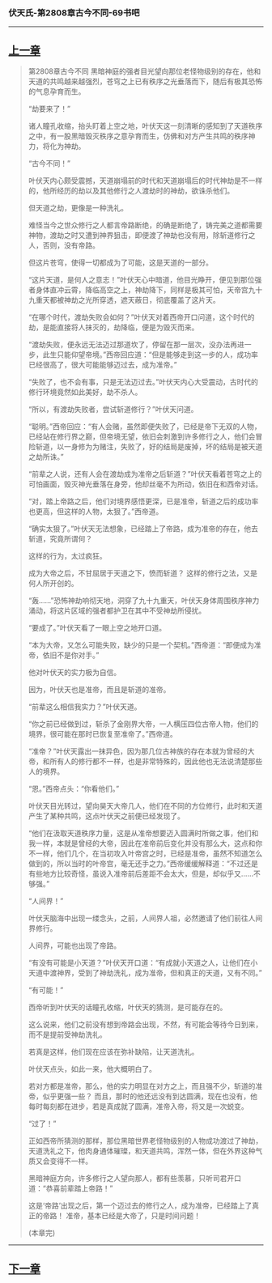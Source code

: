 ### 伏天氏-第2808章古今不同-69书吧

--------
[上一章](./9362555b4f9cc4bff98ab1f93df2cdd3.md)
--------


>
>
>
>第2808章古今不同
>黑暗神庭的强者目光望向那位老怪物级别的存在，他和天道的共鸣越来越强烈，苍穹之上已有秩序之光垂落而下，随后有极其恐怖的气息孕育而生。
>
>“劫要来了！”
>
>诸人瞳孔收缩，抬头盯着上空之地，叶伏天这一刻清晰的感知到了天道秩序之中，有一股黑暗毁灭秩序之意孕育而生，仿佛和对方产生共鸣的秩序神力，将化为神劫。
>
>“古今不同！”
>
>叶伏天内心颇受震撼，天道崩塌前的时代和天道崩塌后的时代神劫是不一样的，他所经历的劫以及其他修行之人渡劫时的神劫，欲诛杀他们。
>
>但天道之劫，更像是一种洗礼。
>
>难怪当今之世众修行之人都言帝路断绝，的确是断绝了，铸完美之道都需要神物，渡劫之时又遭到神界狙击，即便渡了神劫也没有用，除斩道修行之人，否则，没有帝路。
>
>但这片苍穹，使得一切都成为了可能，这是天道的一部分。
>
>“这片天道，是何人之意志！”叶伏天心中暗道，他目光睁开，便见到那位强者身体直冲云霄，降临高空之上，神劫降下，同样是极其可怕，天帝宫九十九重天都被神劫之光所穿透，遮天蔽日，彻底覆盖了这片天。
>
>“在哪个时代，渡劫失败会如何？”叶伏天对着西帝开口问道，这个时代的劫，是能直接将人抹灭的，劫降临，便是为毁灭而来。
>
>“渡劫失败，便永远无法迈过那道坎了，停留在那一层次，没办法再进一步，此生只能仰望帝境。”西帝回应道：“但是能够走到这一步的人，成功率已经很高了，很大可能能够迈过去，成为准帝。”
>
>“失败了，也不会有事，只是无法迈过去。”叶伏天内心大受震动，古时代的修行环境竟然如此美好，劫不杀人。
>
>“所以，有渡劫失败者，尝试斩道修行？”叶伏天问道。
>
>“聪明。”西帝回应：“有人会赌，虽然即便失败了，已经是帝下无双的人物，已经站在修行界之巅，但帝境无望，依旧会刺激到许多修行之人，他们会冒险斩道，以一身修为为赌注，失败了，好的结局是废掉，坏的结局是被天道之劫所诛。”
>
>“前辈之人说，还有人会在渡劫成为准帝之后斩道？”叶伏天看着苍穹之上的可怕画面，毁灭神光垂落在身旁，他却丝毫不为所动，依旧在和西帝对话。
>
>“对，踏上帝路之后，他们对境界感悟更深，已是准帝，斩道之后的成功率也更高，但这样的人物，太狠了。”西帝道。
>
>“确实太狠了。”叶伏天无法想象，已经踏上了帝路，成为准帝的存在，他去斩道，究竟所谓何？
>
>这样的行为，太过疯狂。
>
>成为大帝之后，不甘屈居于天道之下，愤而斩道？
>这样的修行之法，又是何人所开创的。
>
>“轰……”恐怖神劫响彻天地，洞穿了九十九重天，叶伏天身体周围秩序神力涌动，将这片区域的强者都护卫在其中不受神劫所侵扰。
>
>“要成了。”叶伏天看了一眼上空之地开口道。
>
>“本为大帝，又怎么可能失败，缺少的只是一个契机。”西帝道：“即便成为准帝，依旧不是你对手。”
>
>他对叶伏天的实力极为自信。
>
>因为，叶伏天也是准帝，而且是斩道的准帝。
>
>“前辈这么相信我实力？”叶伏天道。
>
>“你之前已经做到过，斩杀了金刚界大帝，一人横压四位古帝人物，他们的境界，很可能在那时已恢复至准帝了。”西帝道。
>
>“准帝？”叶伏天露出一抹异色，因为那几位古神族的存在本就为曾经的大帝，和所有人的修行都不一样，也是非常特殊的，因此他也无法说清楚那些人的境界。
>
>“恩。”西帝点头：“你看他们。”
>
>叶伏天目光转过，望向昊天大帝几人，他们在不同的方位修行，此时和天道产生了某种共鸣，这点叶伏天之前便已经发现了。
>
>“他们在汲取天道秩序力量，这是从准帝想要迈入圆满时所做之事，他们和我一样，本就是曾经的大帝，因此在准帝前后变化并没有那么大，这点和你不一样，他们几个，在当初攻入叶帝宫之时，已经是准帝，虽然不知道怎么做到的，所以当时的叶帝宫，毫无还手之力。”西帝缓缓解释道：“不过还是有些地方比较奇怪，虽说入准帝前后差距不会太大，但是，却似乎又……不够强。”
>
>“人间界！”
>
>叶伏天脑海中出现一缕念头，之前，人间界人祖，必然邀请了他们前往人间界修行。
>
>人间界，可能也出现了帝路。
>
>“有没有可能是小天道？”叶伏天开口道：“有成就小天道之人，让他们在小天道中渡神界，受到了神劫洗礼，成为准帝，但和真正的天道，又有不同。”
>
>“有可能！”
>
>西帝听到叶伏天的话瞳孔收缩，叶伏天的猜测，是可能存在的。
>
>这么说来，他们之前没有想到帝路会出现，不然，有可能会等待今日到来，而不是提前受神劫洗礼。
>
>若真是这样，他们现在应该在弥补缺陷，让天道洗礼。
>
>叶伏天点头，如此一来，他大概明白了。
>
>若对方都是准帝，那么，他的实力明显在对方之上，而且强不少，斩道的准帝，似乎更强一些？
>而且，那时的他还远没有到达圆满，现在也没有，他每时每刻都在进步，若是真成就了圆满，准帝入帝，将又是一次蜕变。
>
>“过了！”
>
>正如西帝所猜测的那样，那位黑暗世界老怪物级别的人物成功渡过了神劫，天道洗礼之下，他肉身通体璀璨，和天道共鸣，浑然一体，但在外界这种气质又会变得不一样。
>
>黑暗神庭方向，许多修行之人望向那人，都有些羡慕，只听司君开口道：“恭喜前辈踏上帝路！”
>
>这是‘帝路’出现之后，第一个迈过去的修行之人，成为准帝，已经踏上了真正的帝路！
>准帝，基本已经是大帝了，只是时间问题！
>
>(本章完)
>
>

--------
[下一章](./ae8941b95f24f07081a54f657fd232d1.md)
--------
